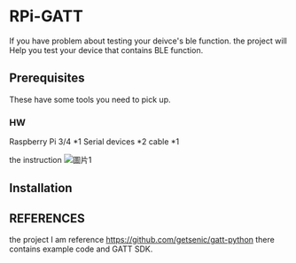 # RPi-GATT
If you have problem about testing your deivce's ble function. the project will Help you test your device that contains BLE function.


## Prerequisites

These have some tools you need to pick up.

### HW
Raspberry Pi 3/4 *1
Serial devices *2
cable *1

the instruction
![圖片1](https://user-images.githubusercontent.com/22633988/151558605-51e352b3-ac64-432d-9b29-118bb4ec9f77.png)


## Installation





## REFERENCES
the project I am reference https://github.com/getsenic/gatt-python there contains example code and GATT SDK.


